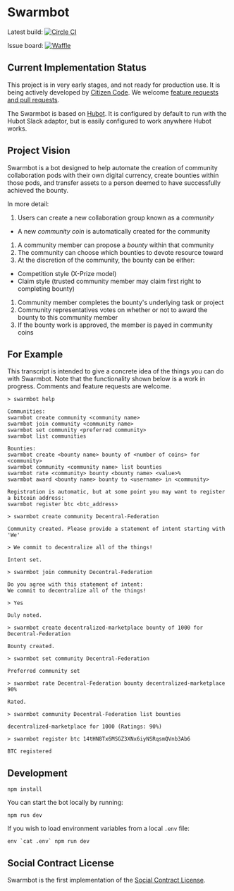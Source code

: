 # Swarmbot

Latest build: [![Circle CI](https://circleci.com/gh/citizencode/swarmbot/tree/master.svg?style=svg)](https://circleci.com/gh/citizencode/swarmbot/tree/master)

Issue board: [![Waffle](https://badge.waffle.io/citizencode/swarmbot.svg?label=ready&title=Ready)](http://waffle.io/citizencode/swarmbot)

## Current Implementation Status

This project is in very early stages, and not ready for production use.
It is being actively developed by [Citizen Code](http://citizencode.io/).
We welcome [feature requests and pull requests](https://github.com/citizencode/swarmbot/issues).

The Swarmbot is based on [Hubot](http://hubot.github.com).
It is configured by default to run with the Hubot Slack adaptor,
but is easily configured to work anywhere Hubot works.

## Project Vision

Swarmbot is a bot designed to help automate the creation of community
collaboration pods with their own digital currency,
create bounties within those pods,
and transfer assets to a person deemed to have successfully achieved the bounty.

In more detail:

1. Users can create a new collaboration group known as a _community_
  - A new _community coin_ is automatically created for the community
1. A community member can propose a _bounty_ within that community
1. The community can choose which bounties to devote resource toward
1. At the discretion of the community, the bounty can be either:
  - Competition style (X-Prize model)
  - Claim style (trusted community member may claim first right to completing
    bounty)
1. Community member completes the bounty's underlying task or project
1. Community representatives votes on whether or not to award the bounty to this
   community member
1. If the bounty work is approved, the member is payed in community coins

## For Example

This transcript is intended to give a concrete idea of the things you can do with Swarmbot.  Note that the functionality shown below is a work in progress.  Comments and feature requests are welcome.

```
> swarmbot help

Communities:
swarmbot create community <community name>
swarmbot join community <community name>
swarmbot set community <preferred community>
swarmbot list communities

Bounties:
swarmbot create <bounty name> bounty of <number of coins> for <community>
swarmbot community <community name> list bounties
swarmbot rate <community> bounty <bounty name> <value>%
swarmbot award <bounty name> bounty to <username> in <community>

Registration is automatic, but at some point you may want to register a bitcoin address:
swarmbot register btc <btc_address>

> swarmbot create community Decentral-Federation

Community created. Please provide a statement of intent starting with 'We'

> We commit to decentralize all of the things!

Intent set.

> swarmbot join community Decentral-Federation

Do you agree with this statement of intent:  
We commit to decentralize all of the things!

> Yes

Duly noted.

> swarmbot create decentralized-marketplace bounty of 1000 for Decentral-Federation

Bounty created.

> swarmbot set community Decentral-Federation

Preferred community set

> swarmbot rate Decentral-Federation bounty decentralized-marketplace 90%

Rated.

> swarmbot community Decentral-Federation list bounties

decentralized-marketplace for 1000 (Ratings: 90%)

> swarmbot register btc 14tHN8Tx6MSGZ3XNx6iyNSRqsmQVnb3Ab6

BTC registered

```



## Development

    npm install

You can start the bot locally by running:

    npm run dev

If you wish to load environment variables from a local `.env` file:

    env `cat .env` npm run dev


## Social Contract License

Swarmbot is the first implementation of the [Social Contract License](https://github.com/fractastical/distributed-governance/blob/master/social_contract_license.md).
